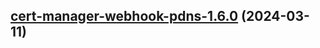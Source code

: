 

## [cert-manager-webhook-pdns-1.6.0](https://github.com/cyr-ius/truenas-charts/compare/cert-manager-webhook-pdns-1.5.9...cert-manager-webhook-pdns-1.6.0) (2024-03-11)

